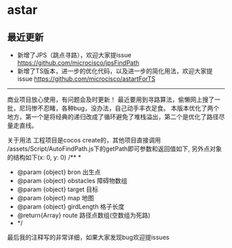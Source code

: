 # astar

##  最近更新
+ 新增了JPS（跳点寻路），欢迎大家提issue
https://github.com/microcisco/jpsFindPath
+ 新增了TS版本，进一步的优化代码，以及进一步的简化用法，欢迎大家提issue
 https://github.com/microcisco/astartForTS
---

商业项目放心使用，有问题会及时更新！
最近要用到寻路算法，偷懒网上搜了一批，尼玛惨不忍睹，各种bug，没办法，自己动手丰衣足食。
本版本优化了两个地方，第一个是将经典的递归改成了循环避免了堆栈溢出，第二个是优化了路径尽量走直线。

关于用法
工程项目是cocos create的，其他项目直接调用 /assets/Script/AutoFindPath.js下的getPath即可参数和返回值如下, 另外点对象的结构如下(x: 0, y: 0)
/**
 *
 * @param {object} bron        出生点
 * @param {object} obstacles   障碍物数组
 * @param {object} target      目标
 * @param {object} map         地图
 * @param {object} girdLength  格子长度
 * @return{Array} route        路径点数组(空数组为死路)
 * */

 最后我的注释写的非常详细，如果大家发现bug欢迎提issues
 
